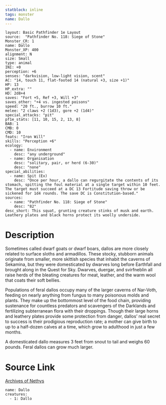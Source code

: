```yaml
---
statblock: inline
tags: monster
name: Dallo
---
```

```statblock
layout: Basic Pathfinder 1e Layout
source:  "Pathfinder No. 118: Siege of Stone"
Monster_CR: 1
name: Dallo
Monster_XP: 400
alignment: N
size: Small
type: animal
INI: +0
perception: +6
senses: "darkvision, low-light vision, scent"
AC: "14, touch 11, flat-footed 14 (natural +3, size +1)"
HP: 13
HP_extra: ""
HD: 2d8+4
saves: "Fort +5, Ref +3, Will +3"
saves_other: "+4 vs. ingested poisons"
speed: "20 ft., burrow 10 ft."
melee: "2 claws +2 (1d3), gore +2 (1d4)"
special_attacks: "pit"
pf1e_stats: [11, 10, 15, 2, 13, 8]
BAB: 1
CMB: 0
CMD: 10
feats: "Iron Will"
skills: "Perception +6"
ecology:
  - name: Environment
    desc: "any underground"
  - name: Organisation
    desc: "solitary, pair, or herd (6-30)"
    desc: "none"
special_abilities:
  - name: Spit (Ex)
    desc: "Once per hour, a dallo can regurgitate the contents of its stomach, spitting the foul material at a single target within 10 feet. The target must succeed at a DC 13 Fortitude saving throw or be sickened for 1d4 rounds. The save DC is Constitution-based."
sources:
  - name: "Pathfinder No. 118: Siege of Stone"
    desc: "82"
desc_short: This squat, grunting creature stinks of musk and earth. Leathery plates and black horns protect its woolly underside.
```
# Description
Sometimes called dwarf goats or dwarf boars, dallos are more closely related to surface sloths and armadillos. These stocky, stubborn animals originate from smaller, more skittish species that inhabit the caverns of Sekamina, but they were domesticated by dwarves long before Earthfall and brought along in the Quest for Sky. Dwarves, duergar, and svirfneblin all raise herds of the bleating creatures for meat, leather, and the warm wool that coats their soft bellies.

 Populations of feral dallos occupy many of the larger caverns of Nar-Voth, feeding on nearly anything from fungus to many poisonous molds and plants. They make up the bottommost level of the food chain, providing sustenance for countless predators and scavengers of the Darklands and fertilizing subterranean flora with their droppings. Though their large horns and leathery plates provide some protection from danger, dallos’ real secret to success is their prodigious reproduction rate; a mother can give birth to up to a half-dozen calves at a time, which grow to adulthood in just a few months.

 A domesticated dallo measures 3 feet from snout to tail and weighs 60 pounds. Feral dallos can grow much larger.
# Source Link
[Archives of Nethys](https://aonprd.com/MonsterDisplay.aspx?ItemName=Dallo)
```encounter-table
name: Dallo
creatures:
  - 1: Dallo
```
